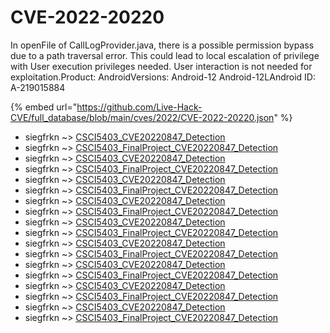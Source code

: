 # CVE-2022-20220

In openFile of CallLogProvider.java, there is a possible permission bypass due to a path traversal error. This could lead to local escalation of privilege with User execution privileges needed. User interaction is not needed for exploitation.Product: AndroidVersions: Android-12 Android-12LAndroid ID: A-219015884

{% embed url="https://github.com/Live-Hack-CVE/full_database/blob/main/cves/2022/CVE-2022-20220.json" %}


* siegfrkn ~> [CSCI5403_CVE20220847_Detection](https://www.alice-snow.ru/2022/database/cve-2022-20220/csci5403_cve20220847_detection-siegfrkn)
* siegfrkn ~> [CSCI5403_FinalProject_CVE20220847_Detection](https://www.alice-snow.ru/2022/database/cve-2022-20220/csci5403_finalproject_cve20220847_detection-siegfrkn)
* siegfrkn ~> [CSCI5403_CVE20220847_Detection](https://www.alice-snow.ru/2022/database/cve-2022-20220/csci5403_cve20220847_detection-siegfrkn)
* siegfrkn ~> [CSCI5403_FinalProject_CVE20220847_Detection](https://www.alice-snow.ru/2022/database/cve-2022-20220/csci5403_finalproject_cve20220847_detection-siegfrkn)
* siegfrkn ~> [CSCI5403_CVE20220847_Detection](https://www.alice-snow.ru/2022/database/cve-2022-20220/csci5403_cve20220847_detection-siegfrkn)
* siegfrkn ~> [CSCI5403_FinalProject_CVE20220847_Detection](https://www.alice-snow.ru/2022/database/cve-2022-20220/csci5403_finalproject_cve20220847_detection-siegfrkn)
* siegfrkn ~> [CSCI5403_CVE20220847_Detection](https://www.alice-snow.ru/2022/database/cve-2022-20220/csci5403_cve20220847_detection-siegfrkn)
* siegfrkn ~> [CSCI5403_FinalProject_CVE20220847_Detection](https://www.alice-snow.ru/2022/database/cve-2022-20220/csci5403_finalproject_cve20220847_detection-siegfrkn)
* siegfrkn ~> [CSCI5403_CVE20220847_Detection](https://www.alice-snow.ru/2022/database/cve-2022-20220/csci5403_cve20220847_detection-siegfrkn)
* siegfrkn ~> [CSCI5403_FinalProject_CVE20220847_Detection](https://www.alice-snow.ru/2022/database/cve-2022-20220/csci5403_finalproject_cve20220847_detection-siegfrkn)
* siegfrkn ~> [CSCI5403_CVE20220847_Detection](https://www.alice-snow.ru/2022/database/cve-2022-20220/csci5403_cve20220847_detection-siegfrkn)
* siegfrkn ~> [CSCI5403_FinalProject_CVE20220847_Detection](https://www.alice-snow.ru/2022/database/cve-2022-20220/csci5403_finalproject_cve20220847_detection-siegfrkn)
* siegfrkn ~> [CSCI5403_CVE20220847_Detection](https://www.alice-snow.ru/2022/database/cve-2022-20220/csci5403_cve20220847_detection-siegfrkn)
* siegfrkn ~> [CSCI5403_FinalProject_CVE20220847_Detection](https://www.alice-snow.ru/2022/database/cve-2022-20220/csci5403_finalproject_cve20220847_detection-siegfrkn)
* siegfrkn ~> [CSCI5403_CVE20220847_Detection](https://www.alice-snow.ru/2022/database/cve-2022-20220/csci5403_cve20220847_detection-siegfrkn)
* siegfrkn ~> [CSCI5403_FinalProject_CVE20220847_Detection](https://www.alice-snow.ru/2022/database/cve-2022-20220/csci5403_finalproject_cve20220847_detection-siegfrkn)
* siegfrkn ~> [CSCI5403_CVE20220847_Detection](https://www.alice-snow.ru/2022/database/cve-2022-20220/csci5403_cve20220847_detection-siegfrkn)
* siegfrkn ~> [CSCI5403_FinalProject_CVE20220847_Detection](https://www.alice-snow.ru/2022/database/cve-2022-20220/csci5403_finalproject_cve20220847_detection-siegfrkn)
